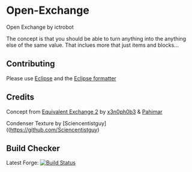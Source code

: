 Open-Exchange
=============

Open Exchange by ictrobot

The concept is that you should be able to turn anything into the anything else of the same value. That inclues more that just items and blocks...

Contributing
------------
Please use [Eclipse](http://www.eclipse.org/) and the [Eclipse formatter](https://github.com/ictrobot/Open-Exchange/blob/master/Eclipse%20Formatter.xml)

Credits
-------
Concept from [Equivalent Exchange 2](http://www.minecraftforum.net/topic/1106178-/) by [x3n0ph0b3](https://twitter.com/x3n0ph0b3x) & [Pahimar](https://twitter.com/Pahimar)

Condenser Texture by [Sciencentistguy]((https://github.com/Sciencentistguy)

Build Checker
------------
Latest Forge:
	[![Build Status](https://travis-ci.org/ictrobot/Open-Exchange.png?branch=master)](https://travis-ci.org/ictrobot/Open-Exchange)
